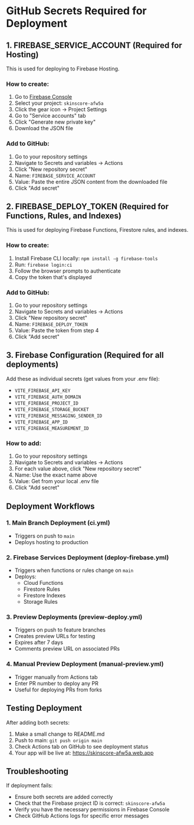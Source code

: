 # GitHub Secrets Required for Deployment

## 1. FIREBASE_SERVICE_ACCOUNT (Required for Hosting)

This is used for deploying to Firebase Hosting.

### How to create:
1. Go to [Firebase Console](https://console.firebase.google.com)
2. Select your project: `skinscore-afw5a`
3. Click the gear icon → Project Settings
4. Go to "Service accounts" tab
5. Click "Generate new private key"
6. Download the JSON file

### Add to GitHub:
1. Go to your repository settings
2. Navigate to Secrets and variables → Actions
3. Click "New repository secret"
4. Name: `FIREBASE_SERVICE_ACCOUNT`
5. Value: Paste the entire JSON content from the downloaded file
6. Click "Add secret"

## 2. FIREBASE_DEPLOY_TOKEN (Required for Functions, Rules, and Indexes)

This is used for deploying Firebase Functions, Firestore rules, and indexes.

### How to create:
1. Install Firebase CLI locally: `npm install -g firebase-tools`
2. Run: `firebase login:ci`
3. Follow the browser prompts to authenticate
4. Copy the token that's displayed

### Add to GitHub:
1. Go to your repository settings
2. Navigate to Secrets and variables → Actions
3. Click "New repository secret"
4. Name: `FIREBASE_DEPLOY_TOKEN`
5. Value: Paste the token from step 4
6. Click "Add secret"

## 3. Firebase Configuration (Required for all deployments)

Add these as individual secrets (get values from your .env file):

- `VITE_FIREBASE_API_KEY`
- `VITE_FIREBASE_AUTH_DOMAIN`
- `VITE_FIREBASE_PROJECT_ID`
- `VITE_FIREBASE_STORAGE_BUCKET`
- `VITE_FIREBASE_MESSAGING_SENDER_ID`
- `VITE_FIREBASE_APP_ID`
- `VITE_FIREBASE_MEASUREMENT_ID`

### How to add:
1. Go to your repository settings
2. Navigate to Secrets and variables → Actions
3. For each value above, click "New repository secret"
4. Name: Use the exact name above
5. Value: Get from your local .env file
6. Click "Add secret"

## Deployment Workflows

### 1. Main Branch Deployment (ci.yml)
- Triggers on push to `main`
- Deploys hosting to production

### 2. Firebase Services Deployment (deploy-firebase.yml)
- Triggers when functions or rules change on `main`
- Deploys:
  - Cloud Functions
  - Firestore Rules
  - Firestore Indexes
  - Storage Rules

### 3. Preview Deployments (preview-deploy.yml)
- Triggers on push to feature branches
- Creates preview URLs for testing
- Expires after 7 days
- Comments preview URL on associated PRs

### 4. Manual Preview Deployment (manual-preview.yml)
- Trigger manually from Actions tab
- Enter PR number to deploy any PR
- Useful for deploying PRs from forks

## Testing Deployment

After adding both secrets:

1. Make a small change to README.md
2. Push to main: `git push origin main`
3. Check Actions tab on GitHub to see deployment status
4. Your app will be live at: https://skinscore-afw5a.web.app

## Troubleshooting

If deployment fails:
- Ensure both secrets are added correctly
- Check that the Firebase project ID is correct: `skinscore-afw5a`
- Verify you have the necessary permissions in Firebase Console
- Check GitHub Actions logs for specific error messages